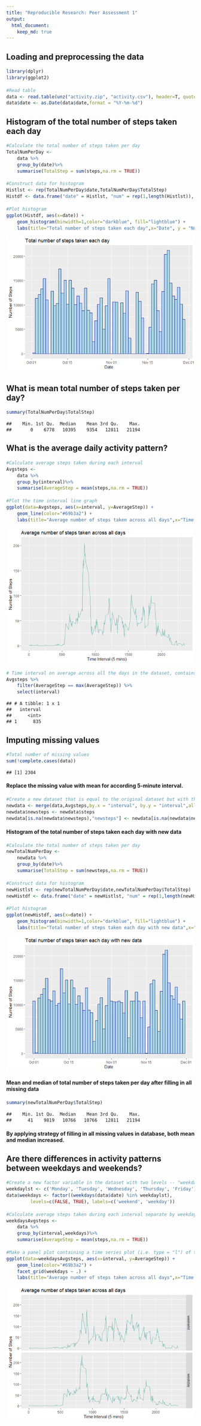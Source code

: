 ```yaml
---
title: "Reproducible Research: Peer Assessment 1"
output: 
  html_document:
    keep_md: true
---
```




## Loading and preprocessing the data

```r
library(dplyr)
library(ggplot2)

#Read table 
data <- read.table(unz("activity.zip", "activity.csv"), header=T, quote="\"", sep="," , na.strings = "NA")
data$date <- as.Date(data$date,format = "%Y-%m-%d")
```

## Histogram of the total number of steps taken each day

```r
#Calculate the total number of steps taken per day
TotalNumPerDay <- 
    data %>% 
    group_by(date)%>%
    summarise(TotalStep = sum(steps,na.rm = TRUE))

#Construct data for histogram
Histlst <- rep(TotalNumPerDay$date,TotalNumPerDay$TotalStep)
Histdf <- data.frame("date" = Histlst, "num" = rep(1,length(Histlst)), stringsAsFactors = FALSE)

#Plot histogram
ggplot(Histdf, aes(x=date)) + 
    geom_histogram(binwidth=1,color="darkblue", fill="lightblue") + 
    labs(title="Total number of steps taken each day",x="Date", y = "Number of Steps")
```

![](PA1_template_files/figure-html/plotHist-1.png)<!-- -->

## What is mean total number of steps taken per day?

```r
summary(TotalNumPerDay$TotalStep)
```

```
##    Min. 1st Qu.  Median    Mean 3rd Qu.    Max. 
##       0    6778   10395    9354   12811   21194
```

## What is the average daily activity pattern?

```r
#Calculate average steps taken during each interval
Avgsteps <- 
    data %>% 
    group_by(interval)%>%
    summarise(AverageStep = mean(steps,na.rm = TRUE))

#Plot the time interval line graph
ggplot(data=Avgsteps, aes(x=interval, y=AverageStep)) + 
    geom_line(color="#69b3a2") +
    labs(title="Average number of steps taken across all days",x="Time Interval (5 mins)", y = "Number of Steps")
```

![](PA1_template_files/figure-html/plot_time_series-1.png)<!-- -->



```r
# Time interval on average across all the days in the dataset, contains the maximum number of steps
Avgsteps %>%
    filter(AverageStep == max(AverageStep)) %>%
    select(interval)
```

```
## # A tibble: 1 x 1
##   interval
##      <int>
## 1      835
```


## Imputing missing values

```r
#Total number of missing values
sum(!complete.cases(data))
```

```
## [1] 2304
```
#### Replace the missing value with mean for according 5-minute interval.

```r
#Create a new dataset that is equal to the original dataset but with the missing data filled in.
newdata <- merge(data,Avgsteps,by.x = "interval", by.y = "interval",all.x = TRUE, all.y = FALSE)
newdata$newsteps <- newdata$steps
newdata[is.na(newdata$newsteps),"newsteps"] <- newdata[is.na(newdata$newsteps),"AverageStep"]
```
#### Histogram of the total number of steps taken each day with new data

```r
#Calculate the total number of steps taken per day
newTotalNumPerDay <- 
    newdata %>% 
    group_by(date)%>%
    summarise(TotalStep = sum(newsteps,na.rm = TRUE))

#Construct data for histogram
newHistlst <- rep(newTotalNumPerDay$date,newTotalNumPerDay$TotalStep)
newHistdf <- data.frame("date" = newHistlst, "num" = rep(1,length(newHistlst)), stringsAsFactors = FALSE)

#Plot histogram
ggplot(newHistdf, aes(x=date)) + 
    geom_histogram(binwidth=1,color="darkblue", fill="lightblue") + 
    labs(title="Total number of steps taken each day with new data",x="Date", y = "Number of Steps")
```

![](PA1_template_files/figure-html/newdatahistgram-1.png)<!-- -->

#### Mean and median of total number of steps taken per day after filling in all missing data

```r
summary(newTotalNumPerDay$TotalStep)
```

```
##    Min. 1st Qu.  Median    Mean 3rd Qu.    Max. 
##      41    9819   10766   10766   12811   21194
```

#### By applying strategy of filling in all missing values in database, both mean and median increased.

## Are there differences in activity patterns between weekdays and weekends?

```r
#Create a new factor variable in the dataset with two levels -- "weekday" and "weekend" indicating whether a given date is a weekday or weekend day.
weekdaylst <- c('Monday', 'Tuesday', 'Wednesday', 'Thursday', 'Friday')
data$weekdays <- factor((weekdays(data$date) %in% weekdaylst), 
         levels=c(FALSE, TRUE), labels=c('weekend', 'weekday')) 

#Calculate average steps taken during each interval separate by weekdays
weekdaysAvgsteps <- 
    data %>% 
    group_by(interval,weekdays)%>%
    summarise(AverageStep = mean(steps,na.rm = TRUE))

#Make a panel plot containing a time series plot (i.e. type = "l") of the 5-minute interval (x-axis) and the average number of steps taken, averaged across all weekday days or weekend days (y-axis).
ggplot(data=weekdaysAvgsteps, aes(x=interval, y=AverageStep)) + 
    geom_line(color="#69b3a2") +
    facet_grid(weekdays ~ .) +
    labs(title="Average number of steps taken across all days",x="Time Interval (5 mins)", y = "Number of Steps")
```

![](PA1_template_files/figure-html/datawithweekday-1.png)<!-- -->
